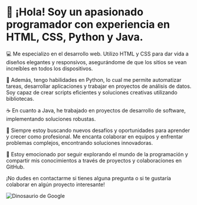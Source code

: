 # 👋 ¡Hola! Soy un apasionado programador con experiencia en HTML, CSS, Python y Java.

💻 Me especializo en el desarrollo web. Utilizo HTML y CSS para dar vida a diseños elegantes y responsivos, asegurándome de que los sitios se vean increíbles en todos los dispositivos.

🐍 Además, tengo habilidades en Python, lo cual me permite automatizar tareas, desarrollar aplicaciones y trabajar en proyectos de análisis de datos. Soy capaz de crear scripts eficientes y soluciones creativas utilizando bibliotecas.

☕ En cuanto a Java, he trabajado en proyectos de desarrollo de software, implementando soluciones robustas.

🚀 Siempre estoy buscando nuevos desafíos y oportunidades para aprender y crecer como profesional. Me encanta colaborar en equipos y enfrentar problemas complejos, encontrando soluciones innovadoras.

🌟 Estoy emocionado por seguir explorando el mundo de la programación y compartir mis conocimientos a través de proyectos y colaboraciones en GitHub.

¡No dudes en contactarme si tienes alguna pregunta o si te gustaría colaborar en algún proyecto interesante!

![Dinosaurio de Google](https://storage.googleapis.com/gweb-uniblog-publish-prod/original_images/Dino_non-birthday_version.gif)


<!--
**DIMIBAGA/DIMIBAGA** is a ✨ _special_ ✨ repository because its `README.md` (this file) appears on your GitHub profile.

Here are some ideas to get you started:

- 🔭 I’m currently working on ...
- 🌱 I’m currently learning ...
- 👯 I’m looking to collaborate on ...
- 🤔 I’m looking for help with ...
- 💬 Ask me about ...
- 📫 How to reach me: ...
- 😄 Pronouns: ...
- ⚡ Fun fact: ...
-->
